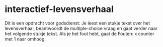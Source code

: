 # interactief-levensverhaal

Dit is een opdracht voor godsdienst: Je leest een stukje tekst over het levensverhaal, beantwoordt de multiple-choice vraag en gaat verder naar het volgende stukje tekst. Als je het fout hebt, gaat de Fouten: x 
counter met 1 naar omhoog.
